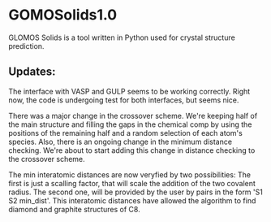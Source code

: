 # GOMOSolids1.0
GLOMOS Solids is a tool written in Python used for crystal structure prediction.

## Updates:
The interface with VASP and GULP seems to be working correctly. Right now, the code is undergoing test for both interfaces, but seems nice.

There was a major change in the crossover scheme. We're keeping half of the main structure and filling the gaps in the chemical comp
by using the positions of the remaining half and a random selection of each atom's species. Also, there is an ongoing change in the 
minimum distance checking. We're about to start adding this change in distance checking to the crossover scheme.  

The min interatomic distances are now veryfied by two possibilities: The first is just a scalling factor, that will scale the addition
of the two covalent radius. The second one, will be provided by the user by pairs in the form 'S1 S2 min_dist'. This interatomic distances
have allowed the algorithm to find diamond and graphite structures of C8.

